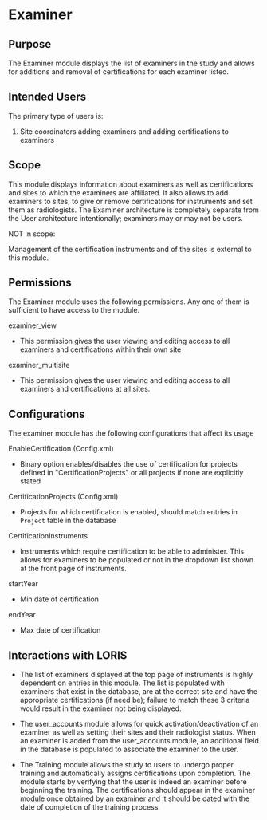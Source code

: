 # Examiner

## Purpose

The Examiner module displays the list of examiners in the study and allows 
for additions and removal of certifications for each examiner listed.

## Intended Users

The primary type of users is:
1. Site coordinators adding examiners and adding certifications to examiners


## Scope

This module displays information about examiners as well as certifications and 
sites to which the examiners are affiliated. It also allows to add examiners 
to sites, to give or remove certifications for instruments and set them as 
radiologists. The Examiner architecture is completely separate from the User 
architecture intentionally; examiners may or may not be users.

NOT in scope:

Management of the certification instruments and of the sites is external to 
this module.

## Permissions

The Examiner module uses the following permissions. Any one of them 
is sufficient to have access to the module.

examiner_view
 - This permission gives the user viewing and editing access to all 
 examiners and certifications within their own site

examiner_multisite
 - This permission gives the user viewing and editing access to all 
 examiners and certifications at all sites.

## Configurations

The examiner module has the following configurations that affect its usage

EnableCertification (Config.xml)
 - Binary option enables/disables the use of certification for 
 projects defined in "CertificationProjects" or all projects if none are 
 explicitly stated

CertificationProjects (Config.xml)
 - Projects for which certification is enabled, should match entries in 
 `Project` table in the database

CertificationInstruments
 - Instruments which require certification to be able to administer. 
 This allows for examiners to be populated or not in the dropdown 
 list shown at the front page of instruments.

startYear
 - Min date of certification

endYear
 - Max date of certification

## Interactions with LORIS

- The list of examiners displayed at the top page of instruments is 
highly dependent on entries in this module. The list is populated 
with examiners that exist in the database, are at the correct site 
and have the appropriate certifications (if need be); failure to 
match these 3 criteria would result in the examiner not being displayed.

- The user_accounts module allows for quick activation/deactivation of 
an examiner as well as setting their sites and their radiologist status.
When an examiner is added from the user_accounts module, an additional 
field in the database is populated to associate the examiner to the user.

- The Training module allows the study to users to undergo proper 
training and automatically assigns certifications upon completion. 
The module starts by verifying that the user is indeed an examiner 
before beginning the training. The certifications should appear 
in the examiner module once obtained by an examiner and it should 
be dated with the date of completion of the training process.
